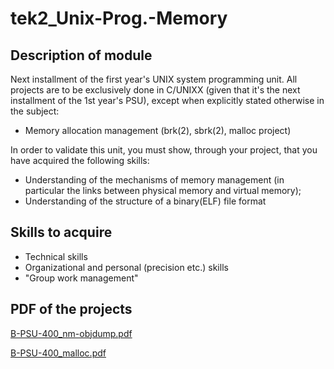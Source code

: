 # tek2_Unix-Prog.-Memory

## Description of module
Next installment of the first year's UNIX system programming unit. All projects are to be exclusively done in C/UNIXX (given that it's the next installment of the 1st year's PSU), except when explicitly stated otherwise in the subject:  

- Memory allocation management (brk(2), sbrk(2), malloc project)

In order to validate this unit, you must show, through your project, that you have acquired the following skills: 

- Understanding of the mechanisms of memory management 
  (in particular the links between physical memory and virtual memory); 
- Understanding of the structure of a binary(ELF) file format 

## Skills to acquire
- Technical skills
- Organizational and personal (precision etc.) skills 
- "Group work management"

## PDF of the projects
[B-PSU-400_nm-objdump.pdf](https://github.com/DumesnyJeremy/tek2_Unix-Prog.---Memory/files/11130654/B-PSU-400_nm-objdump.pdf)

[B-PSU-400_malloc.pdf](https://github.com/DumesnyJeremy/tek2_Unix-Prog.---Memory/files/11130659/B-PSU-400_malloc.pdf)
